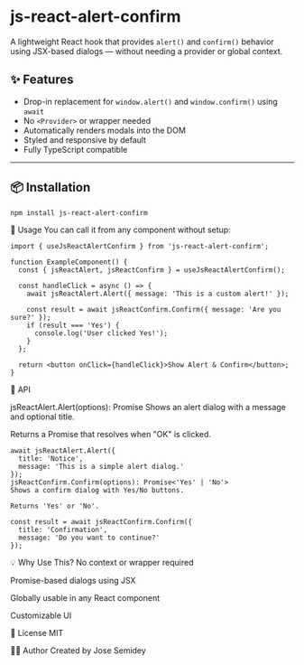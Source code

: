 # js-react-alert-confirm

A lightweight React hook that provides `alert()` and `confirm()` behavior using JSX-based dialogs — without needing a provider or global context.

## ✨ Features

- Drop-in replacement for `window.alert()` and `window.confirm()` using `await`
- No `<Provider>` or wrapper needed
- Automatically renders modals into the DOM
- Styled and responsive by default
- Fully TypeScript compatible

---

## 📦 Installation

```bash
npm install js-react-alert-confirm
```

🚀 Usage
You can call it from any component without setup:

```
import { useJsReactAlertConfirm } from 'js-react-alert-confirm';

function ExampleComponent() {
  const { jsReactAlert, jsReactConfirm } = useJsReactAlertConfirm();

  const handleClick = async () => {
    await jsReactAlert.Alert({ message: 'This is a custom alert!' });

    const result = await jsReactConfirm.Confirm({ message: 'Are you sure?' });
    if (result === 'Yes') {
      console.log('User clicked Yes!');
    }
  };

  return <button onClick={handleClick}>Show Alert & Confirm</button>;
}
```

🧠 API

jsReactAlert.Alert(options): Promise<void>
Shows an alert dialog with a message and optional title.

Returns a Promise that resolves when "OK" is clicked.

```
await jsReactAlert.Alert({
  title: 'Notice',
  message: 'This is a simple alert dialog.'
});
jsReactConfirm.Confirm(options): Promise<'Yes' | 'No'>
Shows a confirm dialog with Yes/No buttons.

Returns 'Yes' or 'No'.

const result = await jsReactConfirm.Confirm({
  title: 'Confirmation',
  message: 'Do you want to continue?'
});

```

💡 Why Use This?
No context or <Provider> wrapper required

Promise-based dialogs using JSX

Globally usable in any React component

Customizable UI

📜 License
MIT

🙋‍♂️ Author
Created by Jose Semidey

```

```
